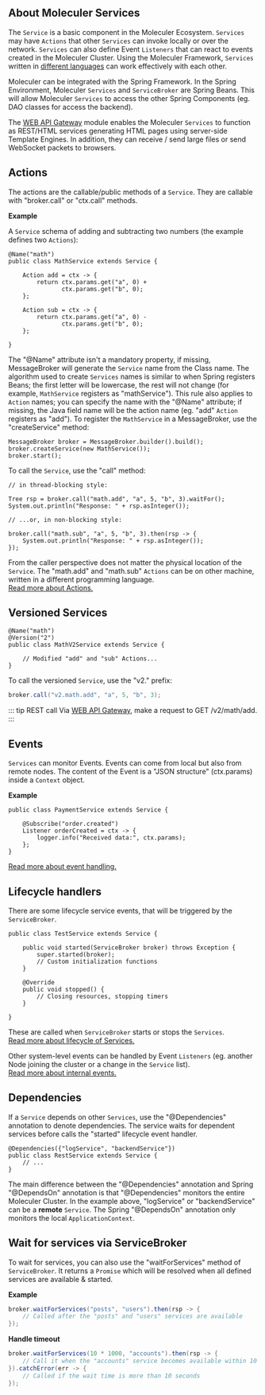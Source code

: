 ## About Moleculer Services

The `Service` is a basic component in the Moleculer Ecosystem.
`Services` may have `Actions` that other `Services` can invoke locally or over the network.
`Services` can also define Event `Listeners` that can react to events created in the Moleculer Cluster.
Using the Moleculer Framework, `Services` written in
[different languages](https://github.com/moleculerjs/awesome-moleculer#polyglot-implementations)
can work effectively with each other.

Moleculer can be integrated with the Spring Framework.
In the Spring Environment, Moleculer `Services` and `ServiceBroker` are Spring Beans.
This will allow Moleculer `Services` to access the other Spring Components
(eg. DAO classes for access the backend).

The [WEB API Gateway](moleculer-web.html#about-api-gateway)
module enables the Moleculer `Services` to function as REST/HTML services
generating HTML pages using server-side Template Engines.
In addition, they can receive / send large files or send WebSocket packets to browsers.

## Actions

The actions are the callable/public methods of a `Service`.
They are callable with "broker.call" or "ctx.call" methods.

**Example**

A `Service` schema of adding and subtracting two numbers (the example defines two `Actions`):

```java{4,9}
@Name("math")
public class MathService extends Service {

    Action add = ctx -> {
        return ctx.params.get("a", 0) + 
               ctx.params.get("b", 0);
    };
    
    Action sub = ctx -> {
        return ctx.params.get("a", 0) -
               ctx.params.get("b", 0);
    };
    
}
```

The "@Name" attribute isn't a mandatory property, if missing,
MessageBroker will generate the `Service` name from the Class name.
The algorithm used to create `Services` names is similar to when Spring registers Beans;
the first letter will be lowercase, the rest will not change
(for example, `MathService` registers as "mathService").
This rule also applies to `Action` names;
you can specify the name with the "@Name" attribute;
if missing, the Java field name will be the action name (eg. "add" `Action` registers as "add").
To register the `MathService` in a MessageBroker, use the "createService" method:

```java{2}
MessageBroker broker = MessageBroker.builder().build();
broker.createService(new MathService());
broker.start();
```

To call the `Service`, use the "call" method:

```java{3,8}
// in thread-blocking style:

Tree rsp = broker.call("math.add", "a", 5, "b", 3).waitFor();
System.out.println("Response: " + rsp.asInteger());

// ...or, in non-blocking style:

broker.call("math.sub", "a", 5, "b", 3).then(rsp -> {
    System.out.println("Response: " + rsp.asInteger());
});
```

From the caller perspective does not matter the physical location of the `Service`.
The "math.add" and "math.sub" `Actions` can be on other machine,
written in a different programming language.  
[Read more about Actions.](actions.html)

## Versioned Services

```java{2}
@Name("math")
@Version("2")
public class MathV2Service extends Service {

    // Modified "add" and "sub" Actions...    
}
```

To call the versioned `Service`, use the "v2." prefix:

```java
broker.call("v2.math.add", "a", 5, "b", 3);
```

::: tip REST call
Via [WEB API Gateway](moleculer-web.html#about-api-gateway), make a request to GET /v2/math/add.
:::

## Events

`Services` can monitor Events.
Events can come from local but also from remote nodes.
The content of the Event is a "JSON structure" (ctx.params) inside a `Context` object.

**Example**

```java{3,4}
public class PaymentService extends Service {

    @Subscribe("order.created")
    Listener orderCreated = ctx -> {
        logger.info("Received data:", ctx.params);
    };
}
```

[Read more about event handling.](events.html)

## Lifecycle handlers

There are some lifecycle service events, that will be triggered by the `ServiceBroker`.

```java{3,9}
public class TestService extends Service {

    public void started(ServiceBroker broker) throws Exception {
        super.started(broker);
        // Custom initialization functions
    }

    @Override
    public void stopped() {
        // Closing resources, stopping timers
    }
    
} 
```

These are called when `ServiceBroker` starts or stops the `Services`.  
[Read more about lifecycle of Services.](lifecycle.html)

Other system-level events can be handled by Event `Listeners`
(eg. another Node joining the cluster or a change in the `Service` list).  
[Read more about internal events.](events.html)

## Dependencies

If a `Service` depends on other `Services`, use the "@Dependencies" annotation to denote dependencies.
The service waits for dependent services before calls the "started" lifecycle event handler. 

```java{1}
@Dependencies({"logService", "backendService"})
public class RestService extends Service {
    // ...
}
```

The main difference between the "@Dependencies" annotation and Spring "@DependsOn" annotation
is that "@Dependencies" monitors the entire Moleculer Cluster.
In the example above, "logService" or "backendService" can be a **remote** `Service`.
The Spring "@DependsOn" annotation only monitors the local `ApplicationContext`.

## Wait for services via ServiceBroker

To wait for services, you can also use the "waitForServices" method of `ServiceBroker`.
It returns a `Promise` which will be resolved when all defined services are available & started.

**Example**

```java
broker.waitForServices("posts", "users").then(rsp -> {
    // Called after the "posts" and "users" services are available
});
```

**Handle timeout**

```java
broker.waitForServices(10 * 1000, "accounts").then(rsp -> {
    // Call it when the "accounts" service becomes available within 10 seconds
}).catchError(err -> {
    // Called if the wait time is more than 10 seconds
});
```
